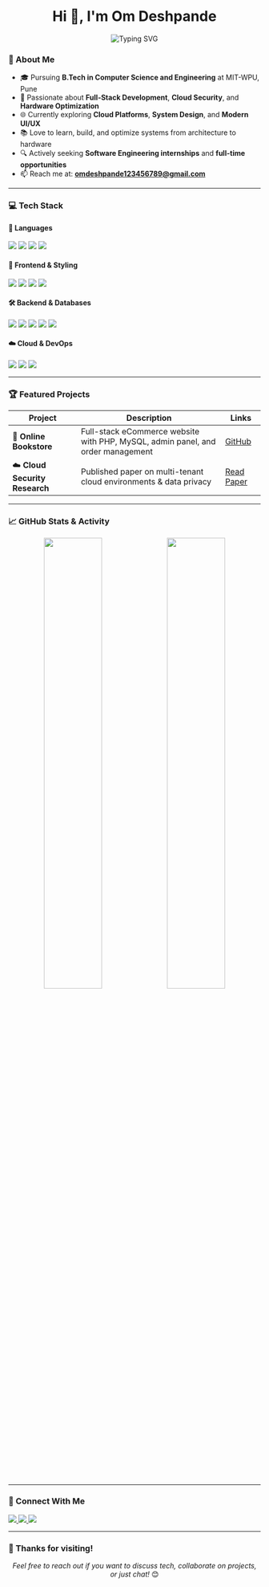 <h1 align="center">Hi 👋, I'm Om Deshpande</h1>
<p align="center">
  <p align="center">
  <img src="https://readme-typing-svg.herokuapp.com?font=Fira+Code&pause=1000&color=2196F3&center=true&vCenter=true&width=435&lines=Full+Stack+Developer;Data+Engineer;Web+Developer;Quick+Learner;Cloud+Engineer" alt="Typing SVG" />
</p>

### 🚀 About Me
- 🎓 Pursuing **B.Tech in Computer Science and Engineering** at MIT-WPU, Pune
- 🔧 Passionate about **Full-Stack Development**, **Cloud Security**, and **Hardware Optimization**
- 🌐 Currently exploring **Cloud Platforms**, **System Design**, and **Modern UI/UX**
- 📚 Love to learn, build, and optimize systems from architecture to hardware
- 🔍 Actively seeking **Software Engineering internships** and **full-time opportunities**
- 📫 Reach me at: **omdeshpande123456789@gmail.com**

---

### 💻 Tech Stack

#### 🚀 Languages
<p>
  <img src="https://img.shields.io/badge/C-00599C?style=for-the-badge&logo=c&logoColor=white" />
  <img src="https://img.shields.io/badge/C++-00599C?style=for-the-badge&logo=c%2B%2B&logoColor=white" />
  <img src="https://img.shields.io/badge/Python-3776AB?style=for-the-badge&logo=python&logoColor=white" />
  <img src="https://img.shields.io/badge/JavaScript-F7DF1E?style=for-the-badge&logo=javascript&logoColor=black" />
</p>

#### 🧩 Frontend & Styling
<p>
  <img src="https://img.shields.io/badge/React-20232A?style=for-the-badge&logo=react&logoColor=61DAFB" />
  <img src="https://img.shields.io/badge/Tailwind_CSS-38B2AC?style=for-the-badge&logo=tailwind-css&logoColor=white" />
  <img src="https://img.shields.io/badge/HTML5-E34F26?style=for-the-badge&logo=html5&logoColor=white" />
  <img src="https://img.shields.io/badge/CSS3-1572B6?style=for-the-badge&logo=css3&logoColor=white" />
</p>

#### 🛠 Backend & Databases
<p>
  <img src="https://img.shields.io/badge/Node.js-339933?style=for-the-badge&logo=node.js&logoColor=white" />
  <img src="https://img.shields.io/badge/Express.js-404D59?style=for-the-badge" />
  <img src="https://img.shields.io/badge/PHP-777BB4?style=for-the-badge&logo=php&logoColor=white" />
  <img src="https://img.shields.io/badge/MySQL-00758F?style=for-the-badge&logo=mysql&logoColor=white" />
  <img src="https://img.shields.io/badge/PostgreSQL-4169E1?style=for-the-badge&logo=postgresql&logoColor=white" />
</p>

#### ☁️ Cloud & DevOps
<p>
  <img src="https://img.shields.io/badge/AWS-232F3E?style=for-the-badge&logo=amazon-aws&logoColor=white" />
  <img src="https://img.shields.io/badge/Azure-0078D4?style=for-the-badge&logo=microsoft-azure&logoColor=white" />
  <img src="https://img.shields.io/badge/Git-F05032?style=for-the-badge&logo=git&logoColor=white" />
</p>

---

### 🏆 Featured Projects

| Project | Description | Links |
|--------|-------------|-------|
| 🛒 **Online Bookstore** | Full-stack eCommerce website with PHP, MySQL, admin panel, and order management | [GitHub](https://github.com/omdeshpande09012005/Online_BookStore) |
| ☁️ **Cloud Security Research** | Published paper on multi-tenant cloud environments & data privacy | [Read Paper](https://ijrpr.com/uploads/V6ISSUE5/IJRPR45654.pdf) |

---

### 📈 GitHub Stats & Activity

<p align="center">
  <img src="https://github-readme-stats.vercel.app/api?username=omdeshpande09012005&show_icons=true&theme=tokyonight" width="48%"/>
  <img src="https://github-readme-streak-stats.herokuapp.com/?user=omdeshpande09012005&theme=tokyonight" width="48%" />
</p>

---

### 🤝 Connect With Me

<p>
  <a href="https://www.linkedin.com/in/om-deshpande-876b2a258/" target="_blank">
    <img src="https://img.shields.io/badge/LinkedIn-0A66C2?style=for-the-badge&logo=linkedin&logoColor=white" />
  </a>
  <a href="mailto:omdeshpande123456789@gmail.com">
    <img src="https://img.shields.io/badge/Gmail-D14836?style=for-the-badge&logo=gmail&logoColor=white" />
  </a>
  <a href="https://my-portfolio-omdeshpande09012005s-projects.vercel.app/" target="_blank">
    <img src="https://img.shields.io/badge/Portfolio-121212?style=for-the-badge&logo=vercel&logoColor=white" />
  </a>
</p>

---

### 📝 Thanks for visiting!

<p align="center">
  <i>Feel free to reach out if you want to discuss tech, collaborate on projects, or just chat!</i> 😊
</p>
